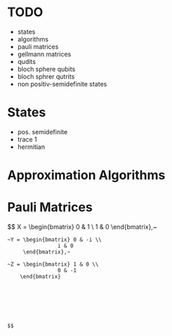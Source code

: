 # TODO
+ states
+ algorithms
+ pauli matrices
+ gellmann matrices
+ qudits
+ bloch sphere qubits
+ bloch sphrer qutrits
+ non positiv-semidefinite states

# States
+ pos. semidefinite
+ trace 1
+ hermitian

# Approximation Algorithms


# Pauli Matrices
$$
   X = \begin{bmatrix} 0 & 1 \\
                    1 & 0
        \end{bmatrix},~

    ~Y = \begin{bmatrix} 0 & -i \\
                    i & 0
         \end{bmatrix},~

    ~Z = \begin{bmatrix} 1 & 0 \\
                    0 & -1
        \end{bmatrix}







    $$
